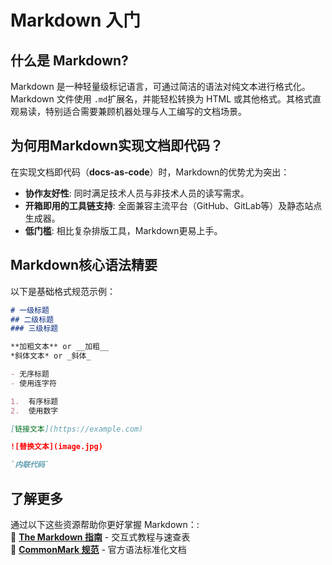 #  Markdown 入门

## 什么是 Markdown?

Markdown 是一种轻量级标记语言，可通过简洁的语法对纯文本进行格式化。Markdown 文件使用 `.md`扩展名，并能轻松转换为 HTML 或其他格式。其格式直观易读，特别适合需要兼顾机器处理与人工编写的文档场景。

## 为何用Markdown实现文档即代码？

在实现文档即代码（**docs-as-code**）时，Markdown的优势尤为突出：


- **协作友好性**: 同时满足技术人员与非技术人员的读写需求。
- **开箱即用的工具链支持**: 全面兼容主流平台（GitHub、GitLab等）及静态站点生成器。
- **低门槛**: 相比复杂排版工具，Markdown更易上手。
##  Markdown核心语法精要

以下是基础格式规范示例：

```markdown
# 一级标题
## 二级标题
### 三级标题

**加粗文本** or __加粗__
*斜体文本* or _斜体_

- 无序标题
- 使用连字符

1.  有序标题
2.  使用数字

[链接文本](https://example.com)

![替换文本](image.jpg)

`内联代码` 
```

## 了解更多

通过以下这些资源帮助你更好掌握 Markdown：:  
🔗 **[The Markdown 指南](https://www.markdownguide.org)** - 交互式教程与速查表  
🔗 **[CommonMark 规范](https://commonmark.org)** - 官方语法标准化文档

